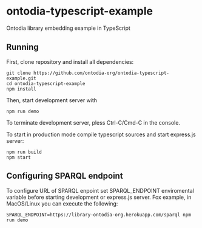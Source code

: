 # ontodia-typescript-example
Ontodia library embedding example in TypeScript

## Running

First, clone repository and install all dependencies:

    git clone https://github.com/ontodia-org/ontodia-typescript-example.git
    cd ontodia-typescript-example
    npm install

Then, start development server with

    npm run demo

To terminate development server, pless Ctrl-C/Cmd-C in the console.

To start in production mode compile typescript sources and start express.js server:
    
    npm run build
    npm start

## Configuring SPARQL endpoint

To configure URL of SPARQL enpoint set SPARQL_ENDPOINT enviromental variable before starting development or express.js server. Fox example, in MacOS/Linux you can execute the following:

    SPARQL_ENDPOINT=https://library-ontodia-org.herokuapp.com/sparql npm run demo

